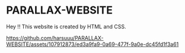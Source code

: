 # PARALLAX-WEBSITE
Hey !! This website is created by HTML and CSS.


https://github.com/harsuuu/PARALLAX-WEBSITE/assets/107912873/ed3a9fa9-0a69-477f-9a0e-dc45fd1f3a61

